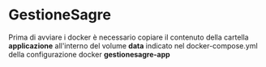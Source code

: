 # GestioneSagre

Prima di avviare i docker è necessario copiare il contenuto della cartella **applicazione** all'interno del volume **data** indicato nel docker-compose.yml della configurazione docker **gestionesagre-app**